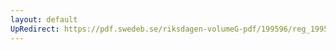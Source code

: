 ```yaml
---
layout: default
UpRedirect: https://pdf.swedeb.se/riksdagen-volumeG-pdf/199596/reg_199596/reg_199596_0335.pdf
---
```

